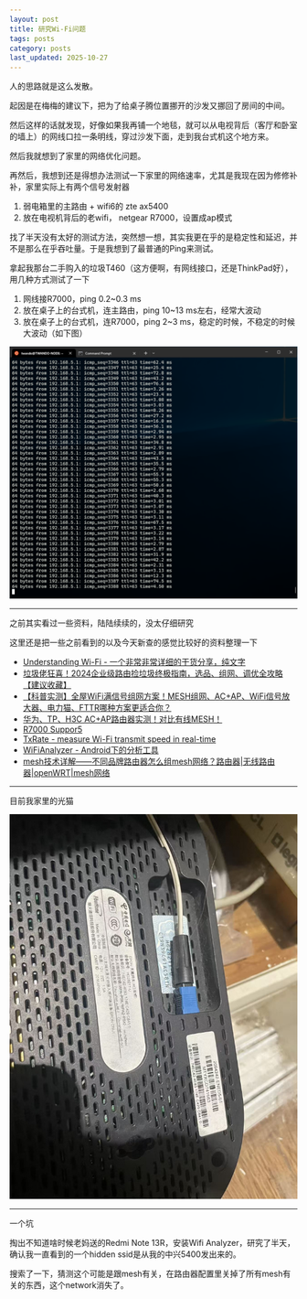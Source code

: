 ```yaml
---
layout: post
title: 研究Wi-Fi问题
tags: posts
category: posts
last_updated: 2025-10-27
---
```


人的思路就是这么发散。

起因是在梅梅的建议下，把为了给桌子腾位置挪开的沙发又挪回了房间的中间。

然后这样的话就发现，好像如果我再铺一个地毯，就可以从电视背后（客厅和卧室的墙上）的网线口拉一条明线，穿过沙发下面，走到我台式机这个地方来。

然后我就想到了家里的网络优化问题。

再然后，我想到还是得想办法测试一下家里的网络速率，尤其是我现在因为修修补补，家里实际上有两个信号发射器
1. 弱电箱里的主路由 + wifi6的 zte ax5400
2. 放在电视机背后的老wifi， netgear R7000，设置成ap模式

找了半天没有太好的测试方法，突然想一想，其实我更在乎的是稳定性和延迟，并不是那么在乎吞吐量。于是我想到了最普通的Ping来测试。

拿起我那台二手购入的垃圾T460（这方便啊，有网线接口，还是ThinkPad好），用几种方式测试了一下

1. 网线接R7000，ping 0.2~0.3 ms
2. 放在桌子上的台式机，连主路由，ping 10~13 ms左右，经常大波动
3. 放在桌子上的台式机，连R7000，ping 2~3 ms，稳定的时候，不稳定的时候大波动（如下图）

![](/images/2025-10-27/ping.png)

---

之前其实看过一些资料，陆陆续续的，没太仔细研究

这里还是把一些之前看到的以及今天新查的感觉比较好的资料整理一下

- [Understanding Wi-Fi - 一个非常非常详细的干货分享，纯文字](https://www.wiisfi.com/)
- [垃圾佬狂喜！2024企业级路由捡垃圾终极指南，选品、组网、调优全攻略【建议收藏】](https://www.bilibili.com/video/BV13i421a7Tj/?spm_id_from=333.337.search-card.all.click&vd_source=2c3b1cf87d67c244536d57d4d5b68285)
- [【科普实测】全屋WiFi满信号组网方案！MESH组网、AC+AP、WiFi信号放大器、电力猫、FTTR哪种方案更适合你？](https://www.youtube.com/watch?v=Hqof2IJ6QMg)
- [华为、TP、H3C AC+AP路由器实测！对比有线MESH！](https://www.youtube.com/watch?v=TdQ2BE221aM)
- [R7000 Suppor5](https://support.netgear.com/support/product/r7000#docs)
- [TxRate - measure Wi-Fi transmit speed in real-time](https://www.duckware.com/txrate/index.html)
- [WiFiAnalyzer - Android下的分析工具](https://github.com/VREMSoftwareDevelopment/WiFiAnalyzer)
- [mesh技术详解——不同品牌路由器怎么组mesh网络？路由器|无线路由器|openWRT|mesh网络](https://www.youtube.com/watch?v=zBoRFh8xTks)

--- 

目前我家里的光猫

![](/images/2025-10-27/gateway.jpg)

---

一个坑

掏出不知道啥时候老妈送的Redmi Note 13R，安装Wifi Analyzer，研究了半天，确认我一直看到的一个hidden ssid是从我的中兴5400发出来的。

搜索了一下，猜测这个可能是跟mesh有关，在路由器配置里关掉了所有mesh有关的东西，这个network消失了。